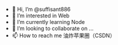 - 👋 Hi, I’m @suffisant886
- 👀 I’m interested in Web
- 🌱 I’m currently learning Node
- 💞️ I’m looking to collaborate on ...
- 📫 How to reach me 油炸苹果圈（CSDN）

<!---
suffisant886/suffisant886 is a ✨ special ✨ repository because its `README.md` (this file) appears on your GitHub profile.
You can click the Preview link to take a look at your changes.
--->
